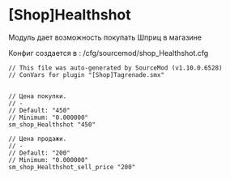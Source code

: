 # [Shop]Healthshot
Модуль дает возможность покупать Шприц в магазине

Конфиг создается в : /cfg/sourcemod/shop_Healthshot.cfg

```
// This file was auto-generated by SourceMod (v1.10.0.6528)
// ConVars for plugin "[Shop]Tagrenade.smx"


// Цена покупки.
// -
// Default: "450"
// Minimum: "0.000000"
sm_shop_Healthshot "450"

// Цена продажи.
// -
// Default: "200"
// Minimum: "0.000000"
sm_shop_Healthshot_sell_price "200"
```
